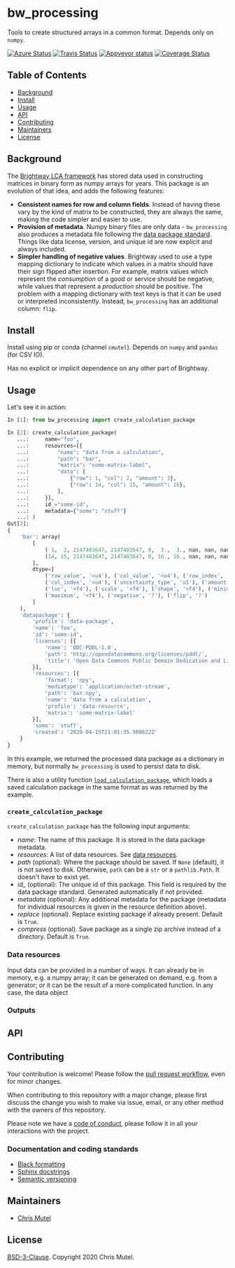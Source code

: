 # bw_processing

Tools to create structured arrays in a common format. Depends only on `numpy`.

[![Azure Status](https://dev.azure.com/mutel/Brightway%20CI/_apis/build/status/brightway-lca.bw_processing?branchName=master)](https://dev.azure.com/mutel/Brightway%20CI/_build/latest?definitionId=7&branchName=master) [![Travis Status](https://travis-ci.org/brightway-lca/bw_processing.svg?branch=master)](https://travis-ci.org/brightway-lca/bw_processing) [![Appveyor status](https://ci.appveyor.com/api/projects/status/ser0dd1au5jt409p?svg=true)](https://ci.appveyor.com/project/cmutel/bw-processing) [![Coverage Status](https://coveralls.io/repos/github/brightway-lca/bw_processing/badge.svg?branch=master)](https://coveralls.io/github/brightway-lca/bw_processing?branch=master)

## Table of Contents

- [Background](#background)
- [Install](#install)
- [Usage](#usage)
- [API](#api)
- [Contributing](#contributing)
- [Maintainers](#maintainers)
- [License](#license)

## Background

The [Brightway LCA framework](https://brightway.dev/) has stored data used in constructing matrices in binary form as numpy arrays for years. This package is an evolution of that idea, and adds the following features:

* **Consistent names for row and column fields**. Instead of having these vary by the kind of matrix to be constructed, they are always the same, making the code simpler and easier to use.
* **Provision of metadata**. Numpy binary files are only data - `bw_processing` also produces a metadata file following the [data package standard](https://specs.frictionlessdata.io/data-package/). Things like data license, version, and unique id are now explicit and always included.
* **Simpler handling of negative values**. Brightway used to use a type mapping dictionary to indicate which values in a matrix should have their sign flipped after insertion. For example, matrix values which represent the *consumption* of a good or service should be negative, while values that represent a *production* should be positive. The problem with a mapping dictionary with text keys is that it can be used or interpreted inconsistently. Instead, `bw_processing` has an additional column: `flip`.

## Install

Install using pip or conda (channel `cmutel`). Depends on `numpy` and `pandas` (for CSV IO).

Has no explicit or implicit dependence on any other part of Brightway.

## Usage

Let's see it in action:

```python
In [1]: from bw_processing import create_calculation_package

In [2]: create_calculation_package(
   ...:     name="foo",
   ...:     resources=[{
   ...:         "name": "data from a calculation",
   ...:         "path": "bar",
   ...:         "matrix": "some-matrix-label",
   ...:         "data": [
   ...:             {"row": 1, "col": 2, "amount": 3},
   ...:             {"row": 14, "col": 15, "amount": 16},
   ...:         ],
   ...:     }],
   ...:     id_="some-id",
   ...:     metadata={"some": "stuff"}
   ...: )
Out[2]:
{
    'bar': array(
        [
            ( 1,  2, 2147483647, 2147483647, 0,  3.,  3., nan, nan, nan, nan, False, False),
            (14, 15, 2147483647, 2147483647, 0, 16., 16., nan, nan, nan, nan, False, False)
        ],
        dtype=[
            ('row_value', '<u4'), ('col_value', '<u4'), ('row_index', '<u4'),
            ('col_index', '<u4'), ('uncertainty_type', 'u1'), ('amount', '<f4'),
            ('loc', '<f4'), ('scale', '<f4'), ('shape', '<f4'), ('minimum', '<f4'),
            ('maximum', '<f4'), ('negative', '?'), ('flip', '?')
        ]
    ),
    'datapackage': {
        'profile': 'data-package',
        'name': 'foo',
        'id': 'some-id',
        'licenses': [{
            'name': 'ODC-PDDL-1.0',
            'path': 'http://opendatacommons.org/licenses/pddl/',
            'title': 'Open Data Commons Public Domain Dedication and License v1.0'
        }],
        'resources': [{
            'format': 'npy',
            'mediatype': 'application/octet-stream',
            'path': 'bar.npy',
            'name': 'data from a calculation',
            'profile': 'data-resource',
            'matrix': 'some-matrix-label'
        }],
        'some': 'stuff',
        'created': '2020-04-15T21:01:35.508622Z'
    }
}
```

In this example, we returned the processed data package as a dictionary in memory, but normally `bw_processing` is used to persist data to disk.

There is also a utility function [`load_calculation_package`](#loading), which loads a saved calculation package in the same format as was returned by the example.

### `create_calculation_package`

`create_calculation_package` has the following input arguments:

* *name*: The name of this package. It is stored in the data package metadata.
* *resources*: A list of data resources. See [data resources](#data-resources).
* *path* (optional): Where the package should be saved. If `None` (default), it is not saved to disk. Otherwise, `path` can be a `str` or a `pathlib.Path`. It doesn't have to exist yet.
* *id_* (optional): The unique id of this package. This field is required by the data package standard. Generated automatically if not provided.
* *metadata* (optional): Any additional metadata for the package (metadata for individual resources is given in the resource definition above).
* *replace* (optional). Replace existing package if already present. Default is `True`.
* *compress* (optional). Save package as a single zip archive instead of a directory. Default is `True`.

### Data resources

Input data can be provided in a number of ways. It can already be in memory, e.g. a numpy array; it can be generated on demand, e.g. from a generator; or it can be the result of a more complicated function. In any case, the data object

### Outputs



## API

## Contributing

Your contribution is welcome! Please follow the [pull request workflow](https://guides.github.com/introduction/flow/), even for minor changes.

When contributing to this repository with a major change, please first discuss the change you wish to make via issue, email, or any other method with the owners of this repository.

Please note we have a [code of conduct](https://github.com/brightway-lca/bw_processing/blob/master/CODE_OF_CONDUCT.md), please follow it in all your interactions with the project.

### Documentation and coding standards

* [Black formatting](https://black.readthedocs.io/en/stable/)
* [Sphinx docstrings](https://sphinx-rtd-tutorial.readthedocs.io/en/latest/docstrings.html)
* [Semantic versioning](http://semver.org/)

## Maintainers

* [Chris Mutel](https://github.com/cmutel/)

## License

[BSD-3-Clause](https://github.com/brightway-lca/bw_processing/blob/master/LICENSE). Copyright 2020 Chris Mutel.
